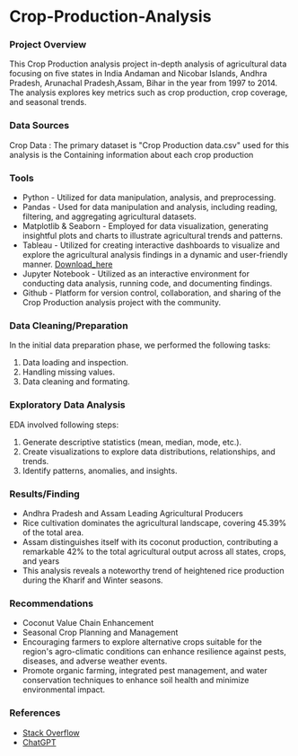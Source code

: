 # Crop-Production-Analysis

### Project Overview
This Crop Production analysis project in-depth analysis of agricultural data focusing on five states in India Andaman and Nicobar Islands, Andhra Pradesh, Arunachal Pradesh,Assam, Bihar in the year from 1997 to 2014. The analysis explores key metrics such as crop production, crop coverage, and seasonal trends.

### Data Sources
Crop Data : The primary dataset is "Crop Production data.csv" used for this analysis is the  Containing information about each crop production

### Tools
- Python - Utilized for data manipulation, analysis, and preprocessing.
- Pandas - Used for data manipulation and analysis, including reading, filtering, and aggregating agricultural datasets.
- Matplotlib & Seaborn - Employed for data visualization, generating insightful plots and charts to illustrate agricultural trends and patterns.
- Tableau - Utilized for creating interactive dashboards to visualize and explore the agricultural analysis findings in a dynamic and user-friendly manner. [Download_here](https://www.tableau.com/products/public)
- Jupyter Notebook - Utilized as an interactive environment for conducting data analysis, running code, and documenting findings.
- Github - Platform for version control, collaboration, and sharing of the Crop Production analysis project with the community.

### Data Cleaning/Preparation
In the initial data preparation phase, we performed the following tasks:
1. Data loading and inspection.
2. Handling missing values.
3. Data cleaning and formating.

### Exploratory Data Analysis
EDA involved following steps:
1. Generate descriptive statistics (mean, median, mode, etc.).
2. Create visualizations to explore data distributions, relationships, and trends.
3. Identify patterns, anomalies, and insights.

### Results/Finding
- Andhra Pradesh and Assam Leading Agricultural Producers
- Rice cultivation dominates the agricultural landscape, covering 45.39% of the total area.
- Assam distinguishes itself with its coconut production, contributing a remarkable 42% to the total agricultural output across all states, crops, and years
- This analysis reveals a noteworthy trend of heightened rice production during the Kharif and Winter seasons.

### Recommendations
- Coconut Value Chain Enhancement
- Seasonal Crop Planning and Management
- Encouraging farmers to explore alternative crops suitable for the region's agro-climatic conditions can enhance resilience against pests, diseases, and adverse weather events.
- Promote organic farming, integrated pest management, and water conservation techniques to enhance soil health and minimize environmental impact.

### References
- [Stack Overflow](https://stackoverflow.com/)
- [ChatGPT](https://chat.openai.com/)

